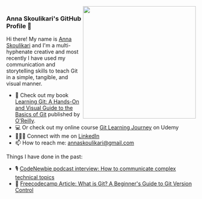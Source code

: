 <img width="300px" align="right" src="https://github.com/annaskoulikari/annaskoulikari/assets/44571108/c9edc3c0-aef8-4caf-9889-86b32d036494"/>

### Anna Skoulikari's GitHub Profile 👋

Hi there! My name is [Anna Skoulikari](https://www.linkedin.com/in/annaskoulikari/) and I'm a multi-hyphenate creative and most recently I have used my communication and storytelling skills to teach Git in a simple, tangible, and visual manner. 

- 📖 Check out my book [Learning Git: A Hands-On and Visual Guide to the Basics of Git](https://www.amazon.com/Learning-Git-Hands-Visual-Basics/dp/1098133919/) published by [O'Reilly](https://learning.oreilly.com/library/view/learning-git/9781098133900/). 
-  💻 Or check out my online course [Git Learning Journey](https://www.udemy.com/course/git-learning-journey/?referralCode=3FA102A7FD43300B5BC2) on Udemy
- 🙋🏼‍♀️ Connect with me on [LinkedIn](https://www.linkedin.com/in/annaskoulikari/)
- 📫 How to reach me: [annaskoulikari@gmail.com](annaskoulikari@gmail.com)

Things I have done in the past:
-  🎙 [CodeNewbie podcast interview: How to communicate complex technical topics](https://www.codenewbie.org/podcast/how-to-communicate-complex-technical-topics)
-  📃 [Freecodecamp Article: What is Git? A Beginner's Guide to Git Version Control](https://www.freecodecamp.org/news/what-is-git-learn-git-version-control/)



<!--
**annaskoulikari/annaskoulikari** is a ✨ _special_ ✨ repository because its `README.md` (this file) appears on your GitHub profile.

Here are some ideas to get you started:

- 🔭 I’m currently working on ...
- 🌱 I’m currently learning ...
- 👯 I’m looking to collaborate on ...
- 🤔 I’m looking for help with ...
- 💬 Ask me about ...
- 📫 How to reach me: ...
- 😄 Pronouns: ...
- ⚡ Fun fact: ...
-->
